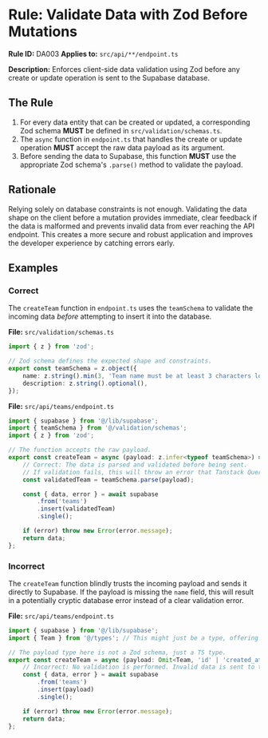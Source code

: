 # Rule: Validate Data with Zod Before Mutations

**Rule ID:** DA003
**Applies to:** `src/api/**/endpoint.ts`

**Description:** Enforces client-side data validation using Zod before any create or update operation is sent to the Supabase database.

## The Rule

1.  For every data entity that can be created or updated, a corresponding Zod schema **MUST** be defined in `src/validation/schemas.ts`.
2.  The `async` function in `endpoint.ts` that handles the create or update operation **MUST** accept the raw data payload as its argument.
3.  Before sending the data to Supabase, this function **MUST** use the appropriate Zod schema's `.parse()` method to validate the payload.

## Rationale

Relying solely on database constraints is not enough. Validating the data shape on the client before a mutation provides immediate, clear feedback if the data is malformed and prevents invalid data from ever reaching the API endpoint. This creates a more secure and robust application and improves the developer experience by catching errors early.

## Examples

### Correct

The `createTeam` function in `endpoint.ts` uses the `teamSchema` to validate the incoming data *before* attempting to insert it into the database.

**File:** `src/validation/schemas.ts`
```typescript
import { z } from 'zod';

// Zod schema defines the expected shape and constraints.
export const teamSchema = z.object({
    name: z.string().min(3, 'Team name must be at least 3 characters long.'),
    description: z.string().optional(),
});
```

**File:** `src/api/teams/endpoint.ts`
```typescript
import { supabase } from '@/lib/supabase';
import { teamSchema } from '@/validation/schemas';
import { z } from 'zod';

// The function accepts the raw payload.
export const createTeam = async (payload: z.infer<typeof teamSchema>) => {
    // Correct: The data is parsed and validated before being sent.
    // If validation fails, this will throw an error that Tanstack Query can catch.
    const validatedTeam = teamSchema.parse(payload);

    const { data, error } = await supabase
        .from('teams')
        .insert(validatedTeam)
        .single();

    if (error) throw new Error(error.message);
    return data;
};
```

### Incorrect

The `createTeam` function blindly trusts the incoming payload and sends it directly to Supabase. If the payload is missing the `name` field, this will result in a potentially cryptic database error instead of a clear validation error.

**File:** `src/api/teams/endpoint.ts`
```typescript
import { supabase } from '@/lib/supabase';
import { Team } from '@/types'; // This might just be a type, offering no runtime protection.

// The payload type here is not a Zod schema, just a TS type.
export const createTeam = async (payload: Omit<Team, 'id' | 'created_at'>) => {
    // Incorrect: No validation is performed. Invalid data is sent to the database.
    const { data, error } = await supabase
        .from('teams')
        .insert(payload)
        .single();

    if (error) throw new Error(error.message);
    return data;
};
```